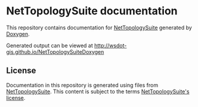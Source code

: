 NetTopologySuite documentation
==============================

This repository contains documentation for [NetTopologySuite] generated by [Doxygen].

Generated output can be viewed at http://wsdot-gis.github.io/NetTopologySuiteDoxygen

## License ##

Documentation in this repository is generated using files from [NetTopologySuite]. This content is subject to the terms [NetTopologySuite's license].

[Doxygen]:http://www.doxygen.org/
[NetTopologySuite]:https://github.com/NetTopologySuite/NetTopologySuite
[NetTopologySuite's license]:https://github.com/NetTopologySuite/NetTopologySuite/blob/master/NetTopologySuite/License.txt
